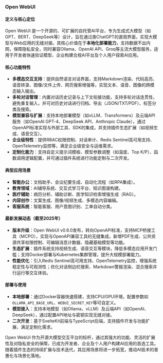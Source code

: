 ### Open WebUI

#### **定义与核心定位**
Open WebUI 是一个开源的、可扩展的自托管AI平台，专为生成式大模型（如GPT、BERT、DeepSeek等）设计，旨在通过类ChatGPT的直观界面，实现大模型与Web应用的无缝对接。其核心价值在于**本地化部署能力**，支持数据不出内网，保障隐私安全，同时兼容Ollama、OpenAI API、Groq等主流大模型服务，适用于开发者快速验证模型、企业构建合规AI平台及个人用户探索AI应用。

#### **核心功能特性**
- **多模态交互支持**：提供自然语言对话界面，支持Markdown渲染、代码高亮、语音转录、图像/文件上传、网页搜索增强等，实现文本、语音、图像的跨模态输入输出。
- **多轮对话管理**：内置对话历史记录与上下文衔接功能，支持多轮对话连贯性，避免重复输入，并可对历史对话进行归档、导出（JSON/TXT/PDF）、标签分类及搜索。
- **模型兼容与扩展**：支持本地部署模型（如vLLM、Transformers）及云端API服务（如OpenAI GPT-4、DeepSeek API、Anthropic Claude），通过OpenAPI标准实现与外部工具、SDK的集成，并支持插件生态扩展（如视频生成、语音交互）。
- **企业级特性**：提供RBAC权限控制、对话审计、Redis Sentinel高可用支持、OpenTelemetry监控等，满足企业级安全与运维需求。
- **定制化能力**：支持自定义提示词模板、模型参数调整（如温度、Top K/P）、函数调用逻辑配置，并可通过插件系统进行功能定制与二次开发。

#### **典型应用场景**
- **智能办公**：文档助手、会议纪要生成、自动化流程（如RPA集成）。
- **教育领域**：AI辅导系统、交互式学习平台、知识图谱构建。
- **医疗辅助**：病历分析、辅助诊断、医学知识检索增强生成（RAG）。
- **内容创作**：文案生成、图像/视频生成、多模态内容编辑。
- **客服系统**：智能客服、用户意图识别、工单自动分类。

#### **最新发展动态（截至2025年）**
- **版本升级**：Open WebUI v0.6.0发布，转向OpenAPI标准，支持MCP桥接工具（MCPO），实现与OpenAPI兼容工具的无缝集成，新增PDF生成、公共资源共享权限控制、可编辑消息计数器、隐藏基础模型等功能。
- **生态扩展**：插件系统支持视频生成、语音交互等模块，降低多模态应用开发门槛；支持Docker部署与Kubernetes集群管理，提升大规模部署能力。
- **性能优化**：引入Redis Sentinel高可用支持、OpenTelemetry监控，增强系统稳定性与可观测性；优化对话侧边栏搜索、Markdown警报渲染、混合搜索并行运行等交互体验。

#### **部署与使用**
- **本地部署**：通过Docker容器快速搭建，支持CPU/GPU环境，配置参数如`OLLAMA_API_BASE_URL`、`WEBUI_SECRET_KEY`等可自定义。
- **模型接入**：支持本地模型（如Ollama、vLLM）及云端API（如OpenAI、DeepSeek），通过配置API地址与密钥实现无缝对接。
- **二次开发**：基于SvelteKit前端与TypeScript后端，支持插件开发与功能扩展，满足定制化需求。

Open WebUI 作为开源大模型交互平台的标杆，通过其强大的功能、灵活的扩展性及对隐私安全的保障，已成为开发者、企业及个人用户构建AI应用的首选工具。随着插件生态的持续扩展与技术迭代，其应用场景将进一步拓宽，推动AI技术的普惠化与场景化落地。